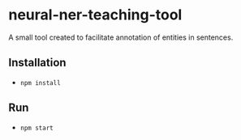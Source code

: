 # neural-ner-teaching-tool

A small tool created to facilitate annotation of entities in sentences.

## Installation

* `npm install`

## Run

* `npm start`
